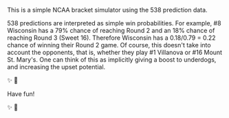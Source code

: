 This is a simple NCAA bracket simulator using the 538 prediction data.

538 predictions are interpreted as simple win probabilities.  For example,
\#8 Wisconsin has a 79% chance of reaching Round 2 and an 18% chance of reaching 
Round 3 (Sweet 16). Therefore Wisconsin has a 0.18/0.79 = 0.22 chance of winning 
their Round 2 game.  Of course, this doesn't take into account the opponents, that is,
whether they play \#1 Villanova or \#16 Mount St. Mary's. One can think of this as 
implicitly giving a boost to underdogs, and increasing the upset potential.


:sparkles: :basketball:

Have fun!

:sparkles: :basketball:
